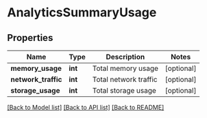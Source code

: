 # AnalyticsSummaryUsage

## Properties
Name | Type | Description | Notes
------------ | ------------- | ------------- | -------------
**memory_usage** | **int** | Total memory usage | [optional] 
**network_traffic** | **int** | Total network traffic | [optional] 
**storage_usage** | **int** | Total storage usage | [optional] 

[[Back to Model list]](../README.md#documentation-for-models) [[Back to API list]](../README.md#documentation-for-api-endpoints) [[Back to README]](../README.md)


